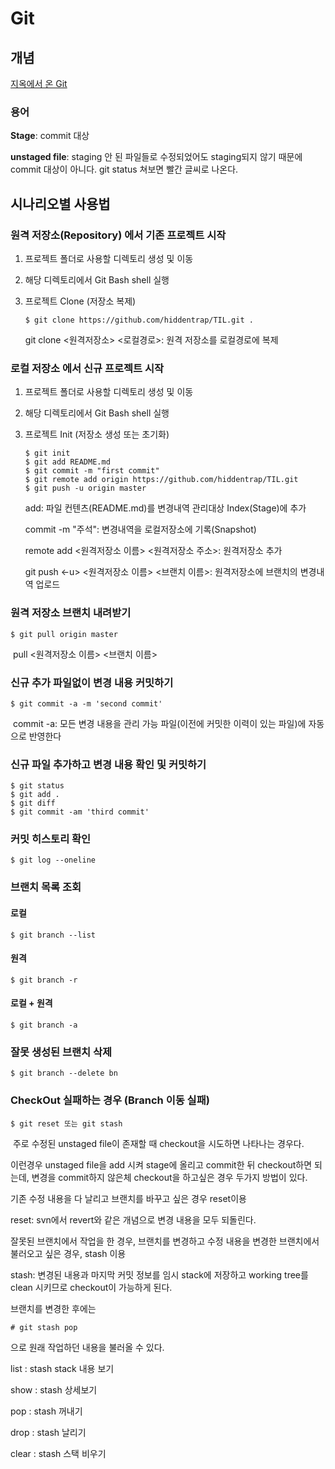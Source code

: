 # Git

## 개념

[지옥에서 온 Git](https://opentutorials.org/course/2708/15606)

### 용어

**Stage**: commit 대상

**unstaged file**: staging 안 된 파일들로 수정되었어도 staging되지 않기 때문에 commit 대상이 아니다. git status 쳐보면 빨간 글씨로 나온다.

## 시나리오별 사용법

### 원격 저장소(Repository) 에서 기존 프로젝트 시작

1. 프로젝트 폴더로 사용할 디렉토리 생성 및 이동

2. 해당 디렉토리에서 Git Bash shell 실행

3. 프로젝트 Clone (저장소 복제)

   ```
   $ git clone https://github.com/hiddentrap/TIL.git .
   ```
   
   git clone <원격저장소> <로컬경로>: 원격 저장소를 로컬경로에 복제

### 로컬 저장소 에서 신규 프로젝트 시작

1. 프로젝트 폴더로 사용할 디렉토리 생성 및 이동

2. 해당 디렉토리에서 Git Bash shell 실행

3. 프로젝트 Init (저장소 생성 또는 초기화)

   ```
   $ git init
   $ git add README.md
   $ git commit -m "first commit"
   $ git remote add origin https://github.com/hiddentrap/TIL.git
   $ git push -u origin master
   ```
   
   add: 파일 컨텐츠(README.md)를 변경내역 관리대상 Index(Stage)에 추가
   
   commit -m "주석": 변경내역을 로컬저장소에 기록(Snapshot)
   
   remote add <원격저장소 이름> <원격저장소 주소>: 원격저장소 추가
   
   git push <-u> <원격저장소 이름> <브랜치 이름>: 원격저장소에 브랜치의 변경내역 업로드

### 원격 저장소 브랜치 내려받기

```
$ git pull origin master
```

​	pull <원격저장소 이름> <브랜치 이름>

### 신규 추가 파일없이 변경 내용 커밋하기

```
$ git commit -a -m 'second commit'
```

​	commit -a: 모든 변경 내용을 관리 가능 파일(이전에 커밋한 이력이 있는 파일)에 자동으로 반영한다

### 신규 파일 추가하고 변경 내용 확인 및 커밋하기

```
$ git status
$ git add .
$ git diff
$ git commit -am 'third commit'
```

### 커밋 히스토리 확인

```
$ git log --oneline
```

### 브랜치 목록 조회

#### 로컬

```
$ git branch --list
```

#### 원격

```
$ git branch -r
```

#### 로컬 + 원격

```
$ git branch -a
```

### 잘못 생성된 브랜치 삭제

```
$ git branch --delete bn
```

### CheckOut 실패하는 경우 (Branch 이동 실패)

```
$ git reset 또는 git stash
```

​	주로 수정된 unstaged file이 존재할 때 checkout을 시도하면 나타나는 경우다.

이런경우 unstaged file을 add 시켜 stage에 올리고 commit한 뒤 checkout하면 되는데, 변경을 commit하지 않은체 checkout을 하고싶은 경우 두가지 방법이 있다.

기존 수정 내용을 다 날리고 브랜치를 바꾸고 싶은 경우 reset이용

reset: svn에서 revert와 같은 개념으로 변경 내용을 모두 되돌린다.

잘못된 브랜치에서 작업을 한 경우, 브랜치를 변경하고 수정 내용을 변경한 브랜치에서 불러오고 싶은 경우, stash 이용

stash: 변경된 내용과 마지막 커밋 정보를 임시 stack에 저장하고 working tree를 clean 시키므로 checkout이 가능하게 된다. 

브랜치를 변경한 후에는

```
# git stash pop
```

으로 원래 작업하던 내용을 불러올 수 있다.

list : stash stack 내용 보기

show : stash 상세보기

pop : stash 꺼내기

drop : stash 날리기

clear : stash 스택 비우기